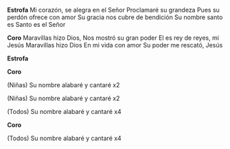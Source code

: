 **Estrofa**
Mi corazón, se alegra en el Señor
Proclamaré su grandeza
Pues su perdón ofrece con amor
Su gracia nos cubre de bendición
Su nombre santo es
Santo es el Señor

**Coro**
Maravillas hizo Dios,
Nos mostró su gran poder
El es rey de reyes, mi Jesús
Maravillas hizo Dios
En mi vida con amor
Su poder me rescató, Jesús

**Estrofa**

**Coro**

(Niñas)
Su nombre alabaré y cantaré x2

(Niñas)
Su nombre alabaré y cantaré x2

(Todos)
Su nombre alabaré y cantaré x4

**Coro**

(Todos)
Su nombre alabaré y cantaré x4